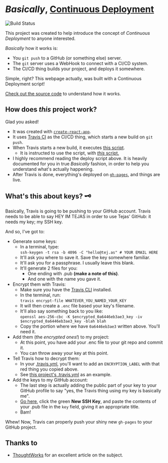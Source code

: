 # _Basically_, [Continuous Deployment](https://www.thoughtworks.com/continuous-integration)
![Build Status](https://travis-ci.org/TejasQ/basically-continuous-deployment.svg?branch=master)

This project was created to help introduce the concept of _Continuous Deployment_ to anyone interested.

_Basically_ how it works is:

*   You `git push` to a GitHub (or something else) server.
*   The `git` server uses a WebHook to connect with a CI/CD system.
*   The CI/CD thing builds your project, and deploys it somewhere.

Simple, right? This webpage actually, was built with a Continuous Deployment script!

[Check out the source code](https://github.com/TejasQ/basically-continuous-deployment/blob/master/deploy.sh) to understand how it works.

## How does _this_ project work?

Glad you asked!

*   It was created with [`create-react-app`](https://github.com/facebookincubator/create-react-app).
*   It uses [Travis CI](https://travis-ci.org/) as the CI/CD thing, which starts a new build on `git push`.
*   When Travis starts a new build, it executes [this script](https://github.com/TejasQ/basically-continuous-deployment/blob/master/deploy.sh).
    *   It is instructed to use the script, with [_this_ script.](https://github.com/TejasQ/basically-continuous-deployment/blob/master/.travis.yml)
*   I highly recommend reading the deploy script above. It is heavily documented for you in true _Basically_ fashion, in order to help you understand what's actually happening.
*   After Travis is done, everything's deployed on [`gh-pages`](https://github.com/TejasQ/basically-continuous-deployment/tree/gh-pages), and things are live.

## What's this about keys? 🗝

Basically, Travis is going to be pushing to your GitHub account. Travis needs to be able to say HEY IM TEJAS in order to use Tejas' GitHub: it needs my key; my SSH key.

And so, I've got to:

*   Generate some keys:
    *   In a terminal, type:  
        `ssh-keygen -t rsa -b 4096 -C "hello@tej.as" # YOUR EMAIL HERE`
    *   It'll ask you where to save it. Save the key somewhere familiar.
    *   It'll ask you for a passphrase. I usually leave this blank.
    *   It'll generate 2 files for you:
        *   One ending with .pub **(make a note of this)**.
        *   And one with the name you gave it.
*   Encrypt them with Travis:
    *   Make sure you have the [Travis CLI](https://github.com/travis-ci/travis.rb)  installed.
    *   In the terminal, run:  
        `travis encrypt-file WHATEVER_YOU_NAMED_YOUR_KEY`
    *   It will then create a `.enc` file based your key's filename.
    *   It'll also say something back to you like:  
        `openssl aes-256-cbc -K $encrypted_0a6446eb3ae3_key -iv $encrypted_0a6446eb3ae3_key -blah blah`
    *   Copy the portion where we have `0a6446eb3ae3` written above. You'll need it.
*   Add them (the _encrypted ones!_) to my project:
    *   At this point, you have add your .enc file to your git repo and commit it.
    *   You can throw away your key at this point.
*   Tell Travis how to decrypt them:
    *   In your [.travis.yml](https://github.com/TejasQ/basically-continuous-deployment/blob/master/.travis.yml), you'll want to add an `ENCRYPTION_LABEL` with that red thing you copied above.
    *   See [this project's .travis.yml](https://github.com/TejasQ/basically-continuous-deployment/blob/master/.travis.yml) as an example.
*   Add the keys to my GitHub account:
    *   The last step is actually adding the public part of your key to your GitHub profile to say "yes, the Travis thing using my key is basically me".
    *   [Go here](https://github.com/settings/keys), click the green **New SSH Key**, and paste the contents of your .pub file in the `key` field, giving it an appropriate title.
    *   Bam!


Whew! Now, Travis can properly push your shiny new `gh-pages` to your GitHub project.

## Thanks to
- [ThoughtWorks](https://www.thoughtworks.com/continuous-integration) for an excellent article on the subject.
